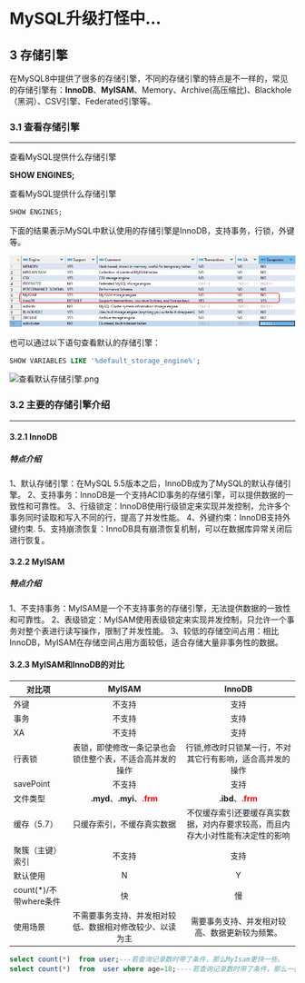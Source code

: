 # MySQL升级打怪中...
## 3 存储引擎
在MySQL8中提供了很多的存储引擎，不同的存储引擎的特点是不一样的，常见的存储引擎有：**InnoDB**、**MyISAM**、Memory、Archive(高压缩比)、Blackhole（黑洞）、CSV引擎、Federated引擎等。
### 3.1 查看存储引擎
***
查看MySQL提供什么存储引擎

**SHOW ENGINES;**

查看MySQL提供什么存储引擎
```sql
SHOW ENGINES;
```

下面的结果表示MySQL中默认使用的存储引擎是InnoDB，支持事务，行锁，外键等。

![img.png](img.png)

也可以通过以下语句查看默认的存储引擎：

```sql
SHOW VARIABLES LIKE '%default_storage_engine%';
```
![查看默认存储引擎.png](查看默认存储引擎.png)

### 3.2 主要的存储引擎介绍
***
#### 3.2.1 InnoDB
##### 特点介绍
1、默认存储引擎：在MySQL 5.5版本之后，InnoDB成为了MySQL的默认存储引擎。
2、支持事务：InnoDB是一个支持ACID事务的存储引擎，可以提供数据的一致性和可靠性。
3、行级锁定：InnoDB使用行级锁定来实现并发控制，允许多个事务同时读取和写入不同的行，提高了并发性能。
4、外键约束：InnoDB支持外键约束.
5、支持崩溃恢复：InnoDB具有崩溃恢复机制，可以在数据库异常关闭后进行恢复。

#### 3.2.2 MyISAM
##### 特点介绍

1、不支持事务：MyISAM是一个不支持事务的存储引擎，无法提供数据的一致性和可靠性。
2、表级锁定：MyISAM使用表级锁定来实现并发控制，只允许一个事务对整个表进行读写操作，限制了并发性能。
3、较低的存储空间占用：相比InnoDB，MyISAM在存储空间占用方面较低，适合存储大量非事务性的数据。

#### 3.2.3 MyISAM和InnoDB的对比
| **对比项**             |                         **MyISAM**                          |                          **InnoDB**                          |
| ---------------------- | :---------------------------------------------------------: | :----------------------------------------------------------: |
| 外键                   |                           不支持                            |                             支持                             |
| 事务                   |                           不支持                            |                             支持                             |
| XA                     |                           不支持                            |                             支持                             |
| 行表锁                 |  表锁，即使修改一条记录也会锁住整个表，不适合高并发的操作   |  行锁,修改时只锁某一行，不对其它行有影响，适合高并发的操作   |
| savePoint              |                           不支持                            |                             支持                             |
| 文件类型               | **.myd**、**.myi**、<strong style="color:red">.frm</strong> |      **.ibd**、<strong style="color:red">.frm</strong>       |
| 缓存（5.7）            |                 只缓存索引，不缓存真实数据                  | 不仅缓存索引还要缓存真实数据，对内存要求较高，而且内存大小对性能有决定性的影响 |
| 聚簇（主键）索引       |                           不支持                            |                             支持                             |
| 默认使用               |                              N                              |                              Y                               |
| count(*)/不带where条件 |                             快                              |                              慢                              |
| 使用场景               |  不需要事务支持、并发相对较低、数据相对修改较少、以读为主   |        需要事务支持、并发相对较高、数据更新较为频繁。        |
```sql
select count(*)  from user;---若查询记录数时带了条件，那么MyIsam更快一些。
select count(*)  from  user where age=18;----若查询记录数时带了条件，那么一样快。
```
